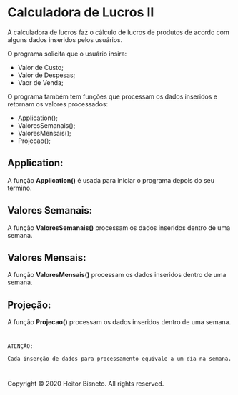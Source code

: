 # Calculadora de Lucros II

A calculadora de lucros faz o cálculo de lucros de produtos de acordo com alguns dados inseridos pelos usuários.

O programa solicita que o usuário insira:

- Valor de Custo;
- Valor de Despesas;
- Vaor de Venda;

O programa também tem funções que processam os dados inseridos e retornam os valores processados:

- Application();
- ValoresSemanais();
- ValoresMensais();
- Projecao();

## Application:
A função **Application()** é usada para iniciar o programa depois do seu termino.

## Valores Semanais:
A função **ValoresSemanais()** processam os dados inseridos dentro de uma semana.

## Valores Mensais:
A função **ValoresMensais()** processam os dados inseridos dentro de uma semana.

## Projeção:
A função **Projecao()** processam os dados inseridos dentro de uma semana.

#

```
ATENÇÃO:

Cada inserção de dados para processamento equivale a um dia na semana.
```

#

Copyright © 2020 Heitor Bisneto. All rights reserved.